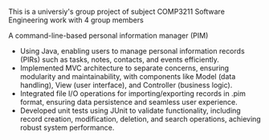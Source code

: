 This is a universiy's group project of subject COMP3211 Software Engineering work with 4 group members

A command-line-based personal information manager (PIM)

- Using Java, enabling users to manage personal information records (PIRs) such as tasks, notes, contacts, and events efficiently.
- Implemented MVC architecture to separate concerns, ensuring modularity and maintainability, with components like Model (data handling), View (user interface), and Controller (business logic).
- Integrated file I/O operations for importing/exporting records in .pim format, ensuring data persistence and seamless user experience.
- Developed unit tests using JUnit to validate functionality, including record creation, modification, deletion, and search operations, achieving robust system performance.
